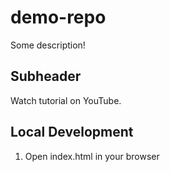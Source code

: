 # demo-repo

Some description!


## Subheader

Watch tutorial on YouTube.

## Local Development


1. Open index.html in your browser
